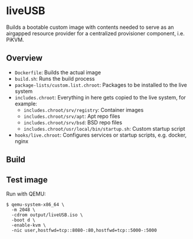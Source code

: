 # liveUSB

Builds a bootable custom image with contents needed to serve as an airgapped resource
provider for a centralized provisioner component, i.e. PiKVM.

## Overview

* `Dockerfile`: Builds the actual image
* `build.sh`: Runs the build process
* `package-lists/custom.list.chroot`: Packages to be installed to the live system
* `includes.chroot`: Everything in here gets copied to the live system, for example:
  * `includes.chroot/srv/registry`: Container images
  * `includes.chroot/srv/apt`: Apt repo files
  * `includes.chroot/srv/bsd`: BSD repo files
  * `includes.chroot/usr/local/bin/startup.sh`: Custom startup script
* `hooks/live.chroot`: Configures services or startup scripts, e.g. docker, nginx

## Build



<!--
During build, the `live-build` will try to mount `/proc` and `/dev/pts` inside the chroot,
but Docker containers do not allow nested mounts by default. Thus, the container must
be ran with elevated privileges.

Run the container and build:

```shell
$ docker build -t liveos-builder .
$ docker run --rm -it \
  --privileged \
  --cap-add=SYS_ADMIN \
  --security-opt seccomp=unconfined \
  -v "$(pwd)/config":/home/builder/config \
  -v "$(pwd)/output":/home/builder/output \
  -v "$(pwd)/build.sh":/home/builder/build.sh \
  liveos-builder ./build.sh
```

The image will be written to `output/liveUSB.iso`
-->

## Test image

Run with QEMU:

```shell
$ qemu-system-x86_64 \
  -m 2048 \
  -cdrom output/liveUSB.iso \
  -boot d \
  -enable-kvm \
  -nic user,hostfwd=tcp::8080-:80,hostfwd=tcp::5000-:5000
```
